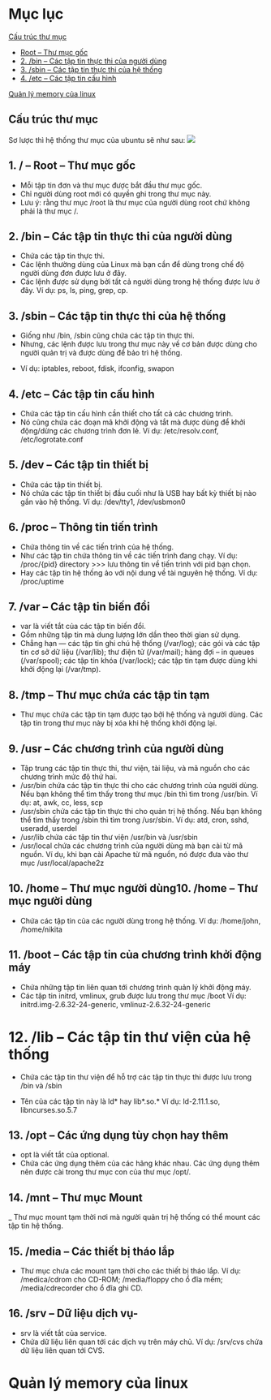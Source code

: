 # Mục lục
[Cấu trúc thư mục](#cấu-trúc-thư-mục)
- [Root – Thư mục gốc](#1---root--thư-mục-gốc)
- [2. /bin – Các tập tin thực thi của người dùng](#2-bin--các-tập-tin-thực-thi-của-người-dùng)
- [3. /sbin – Các tập tin thực thi của hệ thống](#3-sbin--các-tập-tin-thực-thi-của-hệ-thống)
- [4. /etc – Các tập tin cấu hình](#4-etc--các-tập-tin-cấu-hình)

[Quản lý memory của linux](#quản-lý-memory-của-linux)


 
 ## Cấu trúc thư mục
 
 Sơ lược thì hệ thống thư mục của ubuntu sẽ như sau:
 ![](https://images.viblo.asia/00898935-d72c-4019-b584-4cfc6af8593d.png)
 
 ## 1. / – Root – Thư mục gốc
 
 + Mỗi tập tin đơn và thư mục được bắt đầu thư mục gốc.
+ Chỉ người dùng root mới có quyền ghi trong thư mục này.
+ Lưu ý: rằng thư mục /root là thư mục của người dùng root chứ không phải là thư mục /.

## 2. /bin – Các tập tin thực thi của người dùng
+ Chứa các tập tin thực thi.
+ Các lệnh thường dùng của Linux mà bạn cần để dùng trong chế độ người dùng đơn được lưu ở đây.
+ Các lệnh được sử dụng bởi tất cả người dùng trong hệ thống được lưu ở đây.
Ví dụ: ps, ls, ping, grep, cp.

## 3. /sbin – Các tập tin thực thi của hệ thống
+ Giống như /bin, /sbin cũng chứa các tập tin thực thi.
+ Nhưng, các lệnh được lưu trong thư mục này về cơ bản được dùng cho người quản trị và được dùng để bảo trì hệ thống.
* Ví dụ: iptables, reboot, fdisk, ifconfig, swapon

## 4. /etc – Các tập tin cấu hình
+ Chứa các tập tin cấu hình cần thiết cho tất cả các chương trình.
+ Nó cũng chứa các đoạn mã khởi động và tắt mà được dùng để khởi động/dừng các chương trình đơn lẻ.
Ví dụ: /etc/resolv.conf, /etc/logrotate.conf

## 5. /dev – Các tập tin thiết bị
+ Chứa các tập tin thiết bị.
+ Nó chứa các tập tin thiết bị đầu cuối như là USB hay bất kỳ thiết bị nào gắn vào hệ thống.
Ví dụ: /dev/tty1, /dev/usbmon0

## 6. /proc – Thông tin tiến trình

+ Chứa thông tin về các tiến trình của hệ thống.
+ Như các tập tin chứa thông tin về các tiến trình đang chạy. Ví dụ: /proc/{pid} directory >>> lưu thông tin về tiến trình với pid bạn chọn.
+ Hay các tập tin hệ thống ảo với nội dung về tài nguyên hệ thống. Ví dụ: /proc/uptime

## 7. /var – Các tập tin biến đổi
+ var là viết tắt của các tập tin biến đổi.
+ Gồm những tập tin mà dung lượng lớn dần theo thời gian sử dụng.
+ Chẳng hạn — các tập tin ghi chú hệ thống (/var/log); các gói và các tập tin cơ sở dữ liệu (/var/lib); thư điện tử (/var/mail); hàng đợi – in queues (/var/spool); các tập tin khóa (/var/lock); các tập tin tạm được dùng khi khởi động lại (/var/tmp). 

## 8. /tmp – Thư mục chứa các tập tin tạm
+ Thư mục chứa các tập tin tạm được tạo bởi hệ thống và người dùng.
Các tập tin trong thư mục này bị xóa khi hệ thống khởi động lại.

## 9. /usr – Các chương trình của người dùng
+ Tập trung các tập tin thực thi, thư viện, tài liệu, và mã nguồn cho các chương trình mức độ thứ hai.
+ /usr/bin chứa các tập tin thực thi cho các chương trình của người dùng. Nếu bạn không thể tìm thấy trong thư mục /bin thì tìm trong /usr/bin. Ví dụ: at, awk, cc, less, scp
+ /usr/sbin chứa các tập tin thực thi cho quản trị hệ thống. Nếu bạn không thể tìm thấy trong /sbin thì tìm trong /usr/sbin. Ví dụ: atd, cron, sshd, useradd, userdel
+ /usr/lib chứa các tập tin thư viện /usr/bin và /usr/sbin
+ /usr/local chứa các chương trình của người dùng mà bạn cài từ mã nguồn. Ví dụ, khi bạn cài Apache từ mã nguồn, nó được đưa vào thư mục /usr/local/apache2z

## 10. /home – Thư mục người dùng10. /home – Thư mục người dùng

+ Chứa các tập tin của các người dùng trong hệ thống.
Ví dụ: /home/john, /home/nikita

## 11. /boot – Các tập tin của chương trình khởi động máy
+ Chứa những tập tin liên quan tới chương trình quản lý khởi động máy.
+ Các tập tin initrd, vmlinux, grub được lưu trong thư mục /boot
Ví dụ: initrd.img-2.6.32-24-generic, vmlinuz-2.6.32-24-generic

# 12. /lib – Các tập tin thư viện của hệ thống
+ Chứa các tập tin thư viện để hỗ trợ các tập tin thực thi được lưu trong /bin và /sbin
- Tên của các tập tin này là ld* hay lib*.so.*
Ví dụ: ld-2.11.1.so, libncurses.so.5.7

## 13. /opt – Các ứng dụng tùy chọn hay thêm

- opt là viết tắt của optional.
- Chứa các ứng dụng thêm của các hãng khác nhau.
Các ứng dụng thêm nên được cài trong thư mục con của thư mục /opt/.

## 14. /mnt – Thư mục Mount
_ Thư mục mount tạm thời nơi mà người quản trị hệ thống có thể mount các tập tin hệ thống.

## 15. /media – Các thiết bị tháo lắp
- Thư mục chưa các mount tạm thời cho các thiết bị tháo lắp.
Ví dụ: /medica/cdrom cho CD-ROM; /media/floppy cho ổ đĩa mềm; /media/cdrecorder cho ổ đĩa ghi CD.

## 16. /srv – Dữ liệu dịch vụ-
- srv là viết tắt của service.
- Chứa dữ liệu liên quan tới các dịch vụ trên máy chủ.
Ví dụ: /srv/cvs chứa dữ liệu liên quan tới CVS.


# Quản lý memory của linux



